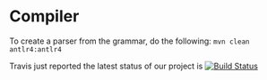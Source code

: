 # Compiler

To create a parser from the grammar, do the following:
```mvn clean antlr4:antlr4```

Travis just reported the latest status of our project is 
[![Build Status](https://travis-ci.org/cestresi/Compiler.svg?branch=master)](https://travis-ci.org/cestresi/Compiler)